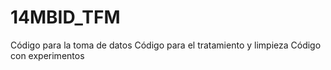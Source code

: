 # 14MBID_TFM
Código para la toma de datos
Código para el tratamiento y limpieza
Código con experimentos
